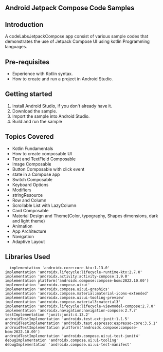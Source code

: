 **Android Jetpack Compose Code Samples**
---
**Introduction**
---
 A codeLabsJetpackCompose app consist of various sample codes that demonstrates the use of Jetpack Compose UI using kotlin Programming languages.


**Pre-requisites**
---
* Experience with Kotlin syntax.
* How to create and run a project in Android Studio.

**Getting started**  
---
1. Install Android Studio, if you don't already have it.
2. Download the sample.
3. Import the sample into Android Studio.
4. Build and run the sample

**Topics Covered**
---
* Kotlin Fundamentals
* How to create composable UI
* Text and TextField Composable
* Image Composable
* Button Composable with click event
* state in a Compose app
* Switch Composable
* Keyboard Options
* Modifiers
* stringResource
* Row and Column
* Scrollable List with LazyColumn
* Card Composable
* Material Design and Theme(Color, typography, Shapes dimensions, dark and light theme)
* Animation
* App Architecture
* Navigation
* Adaptive Layout

**Libraries Used**
---
      implementation 'androidx.core:core-ktx:1.13.0'
    implementation 'androidx.lifecycle:lifecycle-runtime-ktx:2.7.0'
    implementation 'androidx.activity:activity-compose:1.9.0'
    implementation platform('androidx.compose:compose-bom:2022.10.00')
    implementation 'androidx.compose.ui:ui'
    implementation 'androidx.compose.ui:ui-graphics'
    implementation 'androidx.compose.material:material-icons-extended'
    implementation 'androidx.compose.ui:ui-tooling-preview'
    implementation 'androidx.compose.material3:material3'
    implementation 'androidx.lifecycle:lifecycle-viewmodel-compose:2.7.0'
    implementation 'androidx.navigation:navigation-compose:2.7.7'
    testImplementation 'junit:junit:4.13.2'
    androidTestImplementation 'androidx.test.ext:junit:1.1.5'
    androidTestImplementation 'androidx.test.espresso:espresso-core:3.5.1'
    androidTestImplementation platform('androidx.compose:compose-bom:2022.10.00')
    androidTestImplementation 'androidx.compose.ui:ui-test-junit4'
    debugImplementation 'androidx.compose.ui:ui-tooling'
    debugImplementation 'androidx.compose.ui:ui-test-manifest'

   
